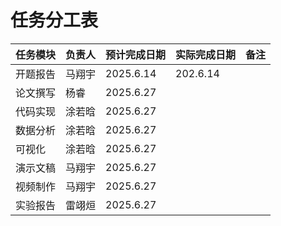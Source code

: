 # 任务分工表

| 任务模块 | 负责人 | 预计完成日期 | 实际完成日期 | 备注 |
|---|---|---|---|---|
| 开题报告 |马翔宇 |2025.6.14 |202.6.14| |
| 论文撰写 |杨睿 |2025.6.27 | | |
| 代码实现 |涂若晗 |2025.6.27 | | |
| 数据分析 |涂若晗 |2025.6.27 | | |
| 可视化 |涂若晗 |2025.6.27 | | |
| 演示文稿 |马翔宇  |2025.6.27 | | |
| 视频制作 |马翔宇 |2025.6.27 | | |
| 实验报告 |雷翊烜 |2025.6.27 | | |
